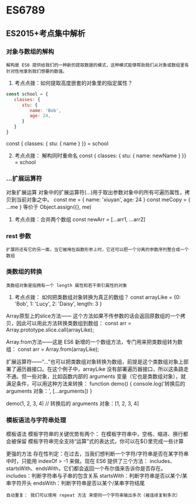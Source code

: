 # ES6789


## ES2015+考点集中解析

### 对象与数组的解构
    解构是 ES6 提供给我们的一种新的提取数据的模式，这种模式能够帮助我们从对象或数组里有针对性地拿到我们想要的数值。

1. 考点点拨：如何提取高度嵌套的对象里的指定属性？
```js
const school = {
   classes: {
      stu: {
         name: 'Bob',
         age: 24,
      }
   }
}
```
const { classes: { stu: { name } }} = school

2. 考点点拨： 解构同时重命名
const { classes: { stu: { name: newName } }} = school

### ...扩展运算符

对象扩展运算
    对象中的扩展运算符(…)用于取出参数对象中的所有可遍历属性，拷贝到当前对象之中。
    const me = { 
        name: 'xiuyan',
        age: 24
    }
    const meCopy = { ...me }
    等价于 Object.assign({}, me)

1. 考点点拨：合并两个数组
    const newArr = [...arr1, ...arr2]

### rest 参数
    扩展符还有它的另一面，当它被用在函数形参上时，它还可以把一个分离的参数序列整合成一个数组

### 类数组的转换
    类数组对象是指拥有一个 length 属性和若干索引属性的对象

1. 考点点拨： 如何把类数组对象转换为真正的数组？
const arrayLike = {0: 'Bob', 1: 'Lucy', 2: 'Daisy', length: 3 }

Array原型上的slice方法—— 这个方法如果不传参数的话会返回原数组的一个拷贝，因此可以用此方法转换类数组到数组：
const arr = Array.prototype.slice.call(arrayLike);

Array.from方法——这是 ES6 新增的一个数组方法，专门用来把类数组转为数组：
const arr = Array.from(arrayLike);

扩展运算符——"…"也可以把类数组对象转换为数组，前提是这个类数组对象上部署了遍历器接口。在这个例子中，arrayLike 没有部署遍历器接口，所以这条路走不通。但一些对象，比如函数内部的 arguments 变量（它也是类数组对象），就满足条件，可以用这种方法来转换：
function demo() {
  console.log('转换后的 arguments 对象：', [...arguments])
} 

demo(1, 2, 3, 4) // 转换后的 arguments 对象：[1, 2, 3, 4]

### 模板语法与字符串处理
模板语法
    模板字符串的关键优势有两个：
    在模板字符串中，空格、缩进、换行都会被保留
    模板字符串完全支持“运算”式的表达式，你可以在${}里完成一些计算

更强的方法
    存在性判定：在过去，当我们想判断一个字符/字符串是否在某字符串中时，只能用 indexOf > -1 来做。现在 ES6 提供了三个方法：
    includes、startsWith、endsWith，它们都会返回一个布尔值来告诉你是否存在。
    includes：判断字符串与子串的包含关系
    startsWith：判断字符串是否以某个/某串字符开头
    endsWith：判断字符串是否以某个/某串字符结尾

    自动重复： 我们可以使用 repeat 方法 来使同一个字符串输出多次（被连续复制多次）